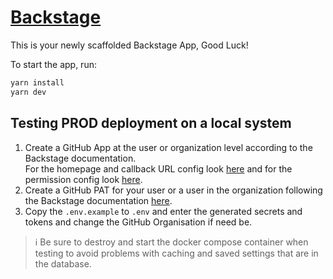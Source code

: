 # [Backstage](https://backstage.io)

This is your newly scaffolded Backstage App, Good Luck!

To start the app, run:

```sh
yarn install
yarn dev
```

## Testing PROD deployment on a local system

1. Create a GitHub App at the user or organization level according to the Backstage documentation.  
For the homepage and callback URL config look [here](https://backstage.io/docs/auth/github/provider#create-an-oauth-app-on-github) and for the permission config look [here](https://backstage.io/docs/integrations/github/github-apps/#app-permissions).
2. Create a GitHub PAT for your user or a user in the organization following the Backstage documentation [here](https://backstage.io/docs/integrations/github/locations/#token-scopes).
3. Copy the `.env.example` to `.env` and enter the generated secrets and tokens and change the GitHub Organisation if need be.

> ℹ Be sure to destroy and start the docker compose container when testing to avoid problems with caching and saved settings that are in the database.
